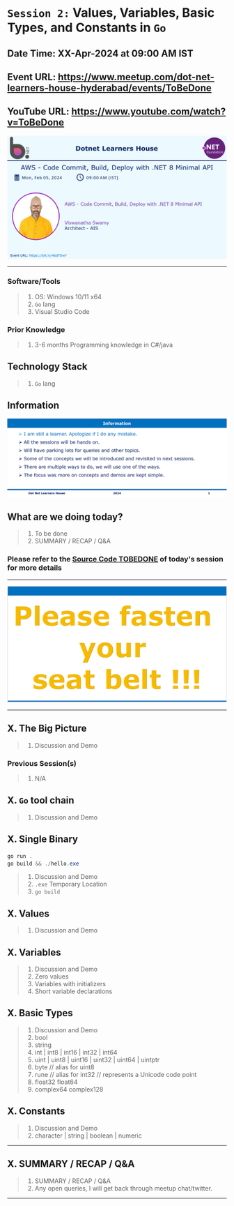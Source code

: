 # `Session 2:` Values, Variables, Basic Types, and Constants in `Go`

## Date Time: XX-Apr-2024 at 09:00 AM IST

## Event URL: <https://www.meetup.com/dot-net-learners-house-hyderabad/events/ToBeDone>

## YouTube URL: <https://www.youtube.com/watch?v=ToBeDone>

![Viswanatha Swamy P K |150x150](../images/S1/ViswanathaSwamyPK.PNG)

---

### Software/Tools

> 1. OS: Windows 10/11 x64
> 1. `Go` lang
> 1. Visual Studio Code

### Prior Knowledge

> 1. 3-6 months Programming knowledge in C#/java

## Technology Stack

> 1. `Go` lang

## Information

![Information | 100x100](../images/Information.PNG)

## What are we doing today?

> 1. To be done
> 1. SUMMARY / RECAP / Q&A

### Please refer to the [**Source Code TOBEDONE**](https://github.com/ViswanathaSwamy-PK-TechSkillz-Academy/minimal-apis) of today's session for more details

---

![Fasten Your Seat Belt | 100x100](../images/SeatBelt.PNG)

---

## X. The Big Picture

> 1. Discussion and Demo

### Previous Session(s)

> 1. N/A

## X. `Go` tool chain

> 1. Discussion and Demo

## X. Single Binary

```powershell
go run .
go build && ./hello.exe
```

> 1. Discussion and Demo
> 1. `.exe` Temporary Location
> 1. `go build`

## X. Values

> 1. Discussion and Demo

## X. Variables

> 1. Discussion and Demo
> 1. Zero values
> 1. Variables with initializers
> 1. Short variable declarations

## X. Basic Types

> 1. Discussion and Demo
> 1. bool
> 1. string
> 1. int | int8 | int16 | int32 | int64
> 1. uint | uint8 | uint16 | uint32 | uint64 | uintptr
> 1. byte // alias for uint8
> 1. rune // alias for int32 // represents a Unicode code point
> 1. float32 float64
> 1. complex64 complex128

## X. Constants

> 1. Discussion and Demo
> 1. character | string | boolean | numeric

---

## X. SUMMARY / RECAP / Q&A

> 1. SUMMARY / RECAP / Q&A
> 2. Any open queries, I will get back through meetup chat/twitter.

---
